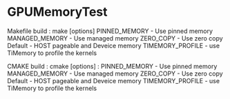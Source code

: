 # GPUMemoryTest
Makefile build : 
make [options]
  PINNED_MEMORY - Use pinned memory
  MANAGED_MEMORY - Use managed memory
  ZERO_COPY - Use zero copy
  Default - HOST pageable and Deveice memory
  TIMEMORY_PROFILE - use TiMemory to profile the kernels

CMAKE build : 
cmake [options] : 
  PINNED_MEMORY - Use pinned memory
  MANAGED_MEMORY - Use managed memory
  ZERO_COPY - Use zero copy
  Default - HOST pageable and Deveice memory
  TIMEMORY_PROFILE - use TiMemory to profile the kernels
